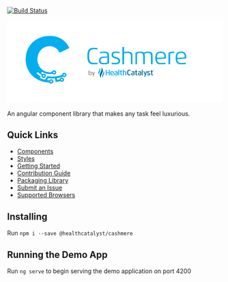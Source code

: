 [![Build Status](https://travis-ci.org/HealthCatalyst/Fabric.Cashmere.svg?branch=master)](https://travis-ci.org/HealthCatalyst/Fabric.Cashmere)

![Cashmere Banner](https://raw.githubusercontent.com/HealthCatalyst/Fabric.Cashmere/master/CashmereBanner.png)

An angular component library that makes any task feel luxurious.

## Quick Links

- [Components](http://cashmere.healthcatalyst.net/components)
- [Styles](http://cashmere.healthcatalyst.net/styles)
- [Getting Started](http://cashmere.healthcatalyst.net/guides/getting-started)
- [Contribution Guide](http://cashmere.healthcatalyst.net/guides/contribution-guide)
- [Packaging Library](http://cashmere.healthcatalyst.net/guides/packaging-library)
- [Submit an Issue](http://cashmere.healthcatalyst.net/guides/submit-an-issue)
- [Supported Browsers](http://cashmere.healthcatalyst.net/guides/supported-browsers)

## Installing

Run `npm i --save @healthcatalyst/cashmere`

## Running the Demo App

Run `ng serve` to begin serving the demo application on port 4200
